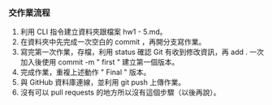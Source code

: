 ### **交作業流程**

1. 利用 CLI 指令建立資料夾跟檔案 hw1 - 5.md。
2. 在資料夾中先完成一次空白的 commit ，再開分支寫作業。
3. 寫完第一次作業，存檔，利用 status 確認 Git 有收到修改資訊，再 add . 一次加入後使用 commit -m " first " 建立第一個版本。
4. 完成作業，重複上述動作 " Final " 版本。
5. 與 GitHub 資料庫連線，並利用 git push 上傳作業。
6. 沒有可以 pull requests 的地方所以沒有這個步驟（以後再說）。
